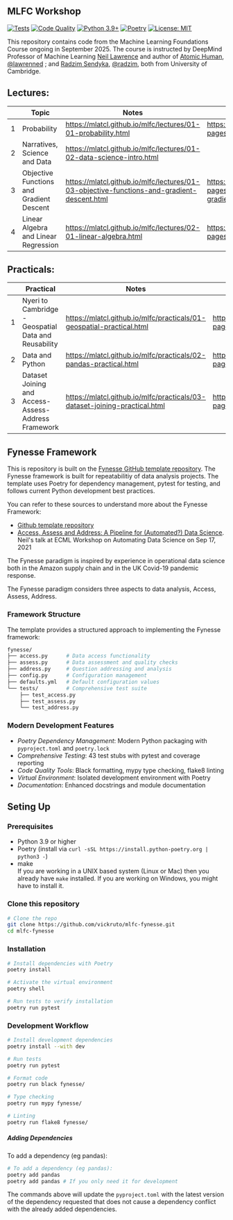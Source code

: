 ## MLFC Workshop

[![Tests](https://github.com/vickruto/mlfc-fynesse/workflows/Test/badge.svg)](https://github.com/vickruto/mlfc-fynesse/actions/workflows/test.yml)
[![Code Quality](https://github.com/vickruto/mlfc-fynesse/workflows/Code%20Quality/badge.svg)](https://github.com/vickruto/mlfc-fynesse/actions/workflows/code-quality.yml)
[![Python 3.9+](https://img.shields.io/badge/python-3.9+-blue.svg)](https://www.python.org/downloads/)
[![Poetry](https://img.shields.io/badge/poetry-1.0+-blue.svg)](https://python-poetry.org/)
[![License: MIT](https://img.shields.io/badge/License-MIT-yellow.svg)](https://opensource.org/licenses/MIT)


This repository contains code from the Machine Learning Foundations Course ongoing in September 2025. 
The course is instructed by DeepMind Professor of Machine Learning [Neil Lawrence](https://www.cst.cam.ac.uk/people/ndl21) and author of [Atomic Human](https://www.cst.cam.ac.uk/news/atomic-human-understanding-ourselves-age-ai), [@lawrenned](https://github.com/lawrennd/) ; and [Radzim Sendyka](https://science.ai.cam.ac.uk/team/radzim-sendyka), [@radzim](https://github.com/radzim), both from University of Cambridge. 

## Lectures:

| |Topic|Notes|Notebook(Nbviewer) | Colab |Slides|Date
|-|-----|-----|-------------------|-------|------|-----
1 |Probability|https://mlatcl.github.io/mlfc/lectures/01-01-probability.html | https://nbviewer.jupyter.org/github/mlatcl/mlfc/blob/gh-pages/_notebooks/01-01-probability.ipynb | https://colab.research.google.com/github/mlatcl/mlfc/blob/gh-pages/_notebooks/01-01-probability.ipynb | https://mlatcl.github.io/mlfc/slides/01-01-probability.slides.html | 2025-09-01 | 
2 | Narratives, Science and Data | https://mlatcl.github.io/mlfc/lectures/01-02-data-science-intro.html | | | https://mlatcl.github.io/mlfc/slides/01-02-data-science-intro.slides.html| 2025-09-02 | 
3 | Objective Functions and Gradient Descent| https://mlatcl.github.io/mlfc/lectures/01-03-objective-functions-and-gradient-descent.html | https://nbviewer.jupyter.org/github/mlatcl/mlfc/blob/gh-pages/_notebooks/01-03-objective-functions-and-gradient-descent.ipynb | https://colab.research.google.com/github/mlatcl/mlfc/blob/gh-pages/_notebooks/01-03-objective-functions-and-gradient-descent.ipynb | https://mlatcl.github.io/mlfc/slides/01-03-objective-functions-and-gradient-descent.slides.html | 2025-09-03 | 
4 | Linear Algebra and Linear Regression | https://mlatcl.github.io/mlfc/lectures/02-01-linear-algebra.html | https://nbviewer.jupyter.org/github/mlatcl/mlfc/blob/gh-pages/_notebooks/02-01-linear-algebra.ipynb | https://colab.research.google.com/github/mlatcl/mlfc/blob/gh-pages/_notebooks/02-01-linear-algebra.ipynb | https://mlatcl.github.io/mlfc/slides/02-01-linear-algebra.slides.html | 2025-09-08 |

## Practicals: 

| |Practical |Notes|Notebook(Nbviewer) | Colab |Slides|Date
|-|-----|-----|-------------------|-------|------|-----
1 |Nyeri to Cambridge - Geospatial Data and Reusability| https://mlatcl.github.io/mlfc/practicals/01-geospatial-practical.html | https://nbviewer.jupyter.org/github/mlatcl/mlfc/blob/gh-pages/_notebooks/01-geospatial-practical.ipynb | https://colab.research.google.com/github/mlatcl/mlfc/blob/gh-pages/_notebooks/01-geospatial-practical.ipynb | | 2025-09-01 | 
2 | Data and Python | https://mlatcl.github.io/mlfc/practicals/02-pandas-practical.html | https://nbviewer.jupyter.org/github/mlatcl/mlfc/blob/gh-pages/_notebooks/02-pandas-practical.ipynb | https://colab.research.google.com/github/mlatcl/mlfc/blob/gh-pages/_notebooks/02-pandas-practical.ipynb | | 2025-09-02 | 
3 | Dataset Joining and Access-Assess-Address Framework| https://mlatcl.github.io/mlfc/practicals/03-dataset-joining-practical.html | https://nbviewer.jupyter.org/github/mlatcl/mlfc/blob/gh-pages/_notebooks/03-dataset-joining-practical.ipynb | https://colab.research.google.com/github/mlatcl/mlfc/blob/gh-pages/_notebooks/03-dataset-joining-practical.ipynb |  | 2025-09-03 | 


## Fynesse Framework
This is repository is built on the [Fynesse GitHub template repository](https://github.com/lawrennd/fynesse_template). The Fynesse framework is built for repeatabilitiy of data analysis projects. The template uses Poetry for dependency management, pytest for testing, and follows current Python development best practices.

You can refer to these sources to understand more about the Fynesse Framework:
 - [Github template repository](https://github.com/lawrennd/fynesse_template)
 - [Access, Assess and Address: A Pipeline for (Automated?) Data Science](https://inverseprobability.com/talks/notes/access-assess-address-a-pipeline-for-automated-data-science.html). Neil's talk at ECML Workshop on Automating Data Science on Sep 17, 2021 

The Fynesse paradigm is inspired by experience in operational data science both in the Amazon supply chain and in the UK Covid-19 pandemic response.

The Fynesse paradigm considers three aspects to data analysis, Access, Assess, Address.


### Framework Structure

The template provides a structured approach to implementing the Fynesse framework:

```bash
fynesse/
├── access.py      # Data access functionality
├── assess.py      # Data assessment and quality checks
├── address.py     # Question addressing and analysis
├── config.py      # Configuration management
├── defaults.yml   # Default configuration values
└── tests/         # Comprehensive test suite
    ├── test_access.py
    ├── test_assess.py
    └── test_address.py
```


### Modern Development Features

- *Poetry Dependency Management*: Modern Python packaging with `pyproject.toml` and `poetry.lock`
- *Comprehensive Testing*: 43 test stubs with pytest and coverage reporting
- *Code Quality Tools*: Black formatting, mypy type checking, flake8 linting
- *Virtual Environment*: Isolated development environment with Poetry
- *Documentation*: Enhanced docstrings and module documentation 


## Seting Up

### Prerequisites
- Python 3.9 or higher
- Poetry (install via `curl -sSL https://install.python-poetry.org | python3 -`)
- make  
If you are working in a UNIX based system (Linux or Mac) then you already have `make` installed. If you are working on Windows, you might have to install it. 

### Clone this repository

```bash
# Clone the repo
git clone https://github.com/vickruto/mlfc-fynesse.git
cd mlfc-fynesse

```


### Installation

```bash
# Install dependencies with Poetry
poetry install

# Activate the virtual environment
poetry shell

# Run tests to verify installation
poetry run pytest
```

### Development Workflow
```bash
# Install development dependencies
poetry install --with dev

# Run tests
poetry run pytest

# Format code
poetry run black fynesse/

# Type checking
poetry run mypy fynesse/

# Linting
poetry run flake8 fynesse/
```

##### Adding Dependencies
To add a dependency (eg pandas):

```bash
# To add a dependency (eg pandas):
poetry add pandas
poetry add pandas # If you only need it for development

```

The commands above will update the `pyproject.toml` with the latest version of the dependency requested that does not cause a dependency conflict with the already added dependencies. 
